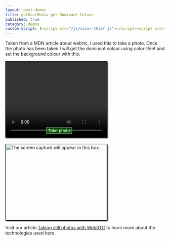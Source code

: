 ```yaml
---
layout: post-demos
title: getUserMedia get Dominant Colour
published: true
category: demos
custom-script: [<script src="/js/color-thief.js"></script><script src="/js/getUserMedia-color-thief.js"></script>]
---
```

<style>

#photo, 
#video {
  width: 320px;
  height: 240px;
  border: 1px solid black;
  box-shadow: 2px 2px 3px black;
}

#photo {
  margin: 0;
}

#canvas {
  display: none;
}

.camera,
.output {
  width: 340px;
}

#startbutton {
  display:block;
  position:relative;
  margin-left:auto;
  margin-right:auto;
  bottom:32px;
  background-color: rgba(0, 150, 0, 0.5);
  border: 1px solid rgba(255, 255, 255, 0.7);
  box-shadow: 0px 0px 1px 2px rgba(0, 0, 0, 0.2);
  font-size: 14px;
  font-family: "Lucida Grande", "Arial", sans-serif;
  color: rgba(255, 255, 255, 1.0);
}

</style>
<p>Taken from a MDN article about webrtc, I used this to take a photo. Once the photo has been taken I will get the dominant colour using color-thief and set the background colour with this.</p>
<div class="camera">
<video id="video">Video stream not available.</video>
<button id="startbutton">Take photo</button> 
</div>
<canvas id="canvas">
</canvas>
<div class="output">
<img id="photo" alt="The screen capture will appear in this box."> 
</div>
<p>
	Visit our article <a href="https://developer.mozilla.org/en-US/docs/Web/API/WebRTC_API/Taking_still_photos"> Taking still photos with WebRTC</a> to learn more about the technologies used here.
</p>
